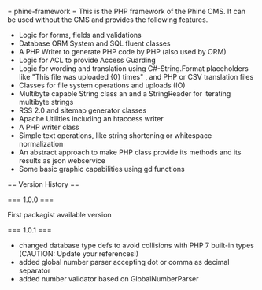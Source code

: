 = phine-framework =
This is the PHP framework of the Phine CMS. It can be used without the CMS and provides the following features.
- Logic for forms, fields and validations
- Database ORM System and SQL fluent classes
- A PHP Writer to generate PHP code by PHP (also used by ORM)
- Logic for ACL to provide Access Guarding
- Logic for wording and translation using C#-String.Format placeholders like "This file was uploaded {0} times" , and PHP or CSV translation files 
- Classes for file system operations and uploads (IO)
- Multibyte capable String class an and a StringReader for iterating multibyte strings
- RSS 2.0 and sitemap generator classes
- Apache Utilities including an htaccess writer
- A PHP writer class
- Simple text operations, like string shortening or whitespace normalization
- An abstract approach to make PHP class provide its methods and its results as json webservice
- Some basic graphic capabilities using gd functions

== Version History ==

=== 1.0.0 ===

First packagist available version

=== 1.0.1 ===
- changed database type defs to avoid collisions with PHP 7 built-in types (CAUTION: Update your references!)
- added global number parser accepting dot or comma as decimal separator
- added number validator based on GlobalNumberParser